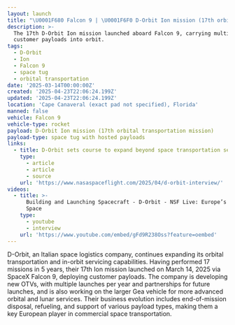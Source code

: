 ```yaml
---
layout: launch
title: "\U0001F680 Falcon 9 | \U0001F6F0 D-Orbit Ion mission (17th orbital transportation mission)"
description: >-
  The 17th D-Orbit Ion mission launched aboard Falcon 9, carrying multiple
  customer payloads into orbit.
tags:
  - D-Orbit
  - Ion
  - Falcon 9
  - space tug
  - orbital transportation
date: '2025-03-14T00:00:00Z'
created: '2025-04-23T22:06:24.199Z'
updated: '2025-04-23T22:06:24.199Z'
location: 'Cape Canaveral (exact pad not specified), Florida'
manned: false
vehicle: Falcon 9
vehicle-type: rocket
payload: D-Orbit Ion mission (17th orbital transportation mission)
payload-type: space tug with hosted payloads
links:
  - title: D-Orbit sets course to expand beyond space transportation services
    type:
      - article
      - article
      - source
    url: 'https://www.nasaspaceflight.com/2025/04/d-orbit-interview/'
videos:
  - title: >-
      Building and Launching Spacecraft - D-Orbit - NSF Live: Europe’s Future in
      Space
    type:
      - youtube
      - interview
    url: 'https://www.youtube.com/embed/gFd9R238Oss?feature=oembed'
---
```

D-Orbit, an Italian space logistics company, continues expanding its orbital transportation and in-orbit servicing capabilities. Having performed 17 missions in 5 years, their 17th Ion mission launched on March 14, 2025 via SpaceX Falcon 9, deploying customer payloads. The company is developing new OTVs, with multiple launches per year and partnerships for future launches, and is also working on the larger Gea vehicle for more advanced orbital and lunar services. Their business evolution includes end-of-mission disposal, refueling, and support of various payload types, making them a key European player in commercial space transportation.

